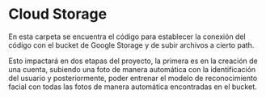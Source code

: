 # Cloud Storage

En esta carpeta se encuentra el código para establecer la conexión del código con el bucket de Google Storage y de subir archivos a cierto path. 

Esto impactará en dos etapas del proyecto, la primera es en la creación de una cuenta, subiendo una foto de manera automática con la identificación del usuario y posteriormente, poder entrenar el modelo de reconocimiento facial con todas las fotos de manera automática encontradas en el bucket. 
